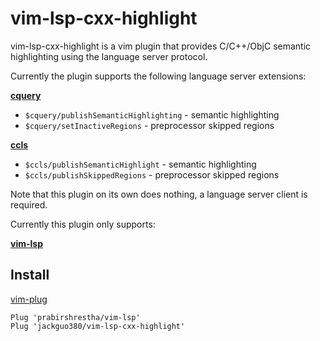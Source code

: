 # vim-lsp-cxx-highlight

vim-lsp-cxx-highlight is a vim plugin that provides C/C++/ObjC semantic highlighting
using the language server protocol.

Currently the plugin supports the following language server extensions:

**[cquery](cquery-project/cquery)**

- `$cquery/publishSemanticHighlighting` - semantic highlighting
- `$cquery/setInactiveRegions` - preprocessor skipped regions

**[ccls](MaskRay/ccls)**
 
- `$ccls/publishSemanticHighlight` - semantic highlighting
- `$ccls/publishSkippedRegions` - preprocessor skipped regions

Note that this plugin on its own does nothing, a language server client is required.

Currently this plugin only supports:

**[vim-lsp](prabirshrestha/vim-lsp)**


## Install

[vim-plug](junegunn/vim-plug)

```vimscript
Plug 'prabirshrestha/vim-lsp'
Plug 'jackguo380/vim-lsp-cxx-highlight'

```
